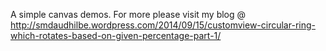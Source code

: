 A simple canvas demos. For more please visit my blog @ 
http://smdaudhilbe.wordpress.com/2014/09/15/customview-circular-ring-which-rotates-based-on-given-percentage-part-1/
